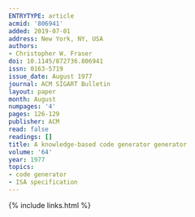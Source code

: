 ```yaml
---
ENTRYTYPE: article
acmid: '806941'
added: 2019-07-01
address: New York, NY, USA
authors:
- Christopher W. Fraser
doi: 10.1145/872736.806941
issn: 0163-5719
issue_date: August 1977
journal: ACM SIGART Bulletin
layout: paper
month: August
numpages: '4'
pages: 126-129
publisher: ACM
read: false
readings: []
title: A knowledge-based code generator generator
volume: '64'
year: 1977
topics:
- code generator
- ISA specification
---
```

{% include links.html %}
